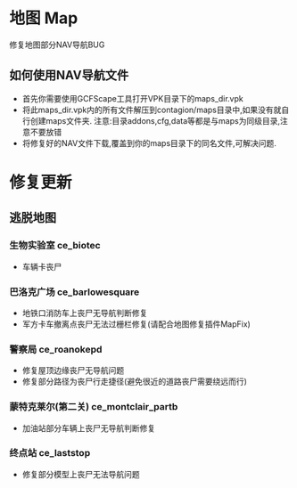 # 地图 Map
 修复地图部分NAV导航BUG

 ## 如何使用NAV导航文件
 - 首先你需要使用GCFScape工具打开VPK目录下的maps_dir.vpk
 - 将此maps_dir.vpk内的所有文件解压到contagion/maps目录中,如果没有就自行创建maps文件夹. 注意:目录addons,cfg,data等都是与maps为同级目录,注意不要放错
 - 将修复好的NAV文件下载,覆盖到你的maps目录下的同名文件,可解决问题.

 # 修复更新
 ## 逃脱地图
 ### 生物实验室 ce_biotec
 - 车辆卡丧尸

 ### 巴洛克广场 ce_barlowesquare
 - 地铁口消防车上丧尸无导航判断修复
 - 军方卡车撤离点丧尸无法过栅栏修复(请配合地图修复插件MapFix)

 ### 警察局 ce_roanokepd
 - 修复屋顶边缘丧尸无导航问题
 - 修复部分路径为丧尸行走捷径(避免很近的道路丧尸需要绕远而行)

 ### 蒙特克莱尔(第二关) ce_montclair_partb
 - 加油站部分车辆上丧尸无导航判断修复

 ### 终点站 ce_laststop
 - 修复部分模型上丧尸无法导航问题